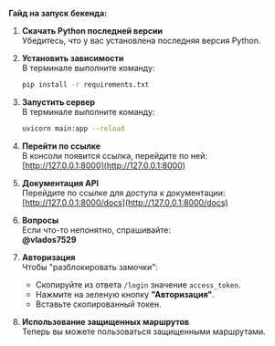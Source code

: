 **Гайд на запуск бекенда:**

1. **Скачать Python последней версии**  
   Убедитесь, что у вас установлена последняя версия Python.

2. **Установить зависимости**  
   В терминале выполните команду:  
   ```bash
   pip install -r requirements.txt
   ```

3. **Запустить сервер**  
   В терминале выполните команду:  
   ```bash
   uvicorn main:app --reload
   ```

4. **Перейти по ссылке**  
   В консоли появится ссылка, перейдите по ней:  
   [http://127.0.0.1:8000](http://127.0.0.1:8000)

5. **Документация API**  
   Перейдите по ссылке для доступа к документации:  
   [http://127.0.0.1:8000/docs](http://127.0.0.1:8000/docs)

6. **Вопросы**  
   Если что-то непонятно, спрашивайте:  
   **@vlados7529**

7. **Авторизация**  
   Чтобы "разблокировать замочки":
   - Скопируйте из ответа `/login` значение `access_token`.
   - Нажмите на зеленую кнопку **"Авторизация"**.
   - Вставьте скопированный токен.

8. **Использование защищенных маршрутов**  
   Теперь вы можете пользоваться защищенными маршрутами.
